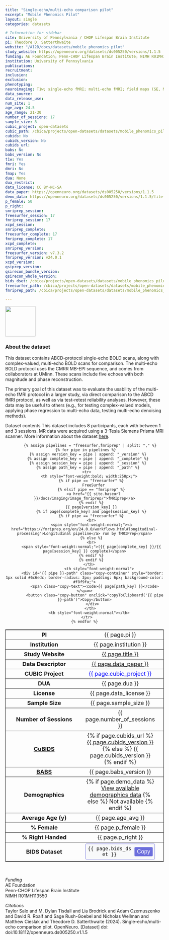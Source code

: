 ```yaml
---
title: "Single-echo/multi-echo comparison pilot"
excerpt: "Mobile Phenomics Pilot"
layout: single
categories: datasets

# Information for sidebar
site: University of Pennsylvania / CHOP Lifespan Brain Institute
pi: Theodore D. Satterthwaite
website: "/AI2D/docs/datasets/mobile_phenomics_pilot"
study_website: https://openneuro.org/datasets/ds005250/versions/1.1.5
funding: AE Foundation; Penn-CHOP Lifespan Brain Institute; NIMH R01MH113550
institution: University of Pennsylvania
publications:
recruitment:
inclusion:
exclusion:
phenotyping:
neuroimaging: T1w; single-echo fMRI; multi-echo fMRI; field maps (SE, ME, PEpolar)
data_source:
data_release_use:
num_site: 1
age_avg: 24.5
age_range: 21-30
number_of_sessions: 17
sample_size: 8
cubic_project: open-datasets
cubic_path: /cbica/projects/open-datasets/datasets/mobile_phenomics_pilot
cubids: No
cubids_version: No
cubids_url: 
babs: No
babs_version: No
t1w: Yes
fmri: Yes
dmri: No
fmap: Yes
dua: None
dua_restrict:
data_license: CC BY-NC-SA
data_paper: https://openneuro.org/datasets/ds005250/versions/1.1.5
demo_data: https://openneuro.org/datasets/ds005250/versions/1.1.5/file-display/participants.json
p_female: 50
p_right: 
smriprep_session: 
freesurfer_session: 17
fmriprep_session: 17
xcpd_session: 
smriprep_complete: 
freesurfer_complete: 17
fmriprep_complete: 17
xcpd_complete: 
smriprep_version: 
freesurfer_version: v7.3.2
fmriprep_version: v24.0.1
xcpd_version: 
qsiprep_version: 
qsirecon_bundle_version: 
qsirecon_whole_version: 
bids_dset: /cbica/projects/open-datasets/datasets/mobile_phenomics_pilot/ds005250
freesurfer_path: /cbica/projects/open-datasets/datasets/mobile_phenomics_pilot/derivatives/fmriprep-24.0.1/sourcedata
fmriprep_path: /cbica/projects/open-datasets/datasets/mobile_phenomics_pilot/derivatives/fmriprep-24.0.1

---
```

<div style="text-align: left;">
     <img src="{{ site.baseurl }}/assets/images/logos/university_of_pennsylvania.png" style="width: auto; height: 10vw;" />
</div>

### About the dataset

This dataset contains ABCD-protocol single-echo BOLD scans, along with complex-valued, multi-echo BOLD scans for comparison. The multi-echo BOLD protocol uses the CMRR MB-EPI sequence, and comes from collaborators at UMinn. These scans include five echoes with both magnitude and phase reconstruction.

The primary goal of this dataset was to evaluate the usability of the multi-echo fMRI protocol in a larger study, via direct comparison to the ABCD fMRI protocol, as well as via test-retest reliability analyses. However, these data may be useful to others (e.g., for testing complex-valued models, applying phase regression to multi-echo data, testing multi-echo denoising methods).

Dataset contents
This dataset includes 8 participants, each with between 1 and 3 sessions. MR data were acquired using a 3-Tesla Siemens Prisma MRI scanner. More information about the dataset [here](https://openneuro.org/datasets/ds005250/versions/1.1.5).

<div class="table" align="center">
  <table style="text-align:center; width:100%; font-size:18px; border:1px solid black">
    <tr>
      <th style="font-weight:bold; width:250px;">PI</th>
      <th style="font-weight:normal">{{ page.pi }}</th>
      <th style="font-weight:normal"></th>
    </tr>
    <tr>
      <th style="font-weight:bold; width:250px;">Institution</th>
      <th style="font-weight:normal">{{ page.institution }}</th>
      <th style="font-weight:normal"></th>
    </tr>
    <tr>
      <th style="font-weight:bold; width:250px;">Study Website</th>
      <th style="font-weight:normal"><a href="{{ page.study_website }}">{{ page.title }}</a></th>
      <th style="font-weight:normal"></th>
    </tr>
    <tr>
      <th style="font-weight:bold; width:250px;">Data Descriptor</th>
      <th style="font-weight:normal"><a href="{{ page.data_paper }}">{{ page.data_paper }}</a></th>
      <th style="font-weight:normal"></th>
    </tr>
    <tr>
      <th style="font-weight:bold; width:250px;">CUBIC Project</th>
      <th style="font-weight:normal"><span style="color:blue;">{{ page.cubic_project }}</span></th>
      <th style="font-weight:normal"></th>
    </tr>
    <tr>
      <th style="font-weight:bold; width:250px;">DUA</th>
      <th style="font-weight:normal">{{ page.dua }}</th>
      <th style="font-weight:normal"></th>
    </tr>
    <tr>
      <th style="font-weight:bold; width:250px;">License</th>
      <th style="font-weight:normal">{{ page.data_license }}</th>
      <th style="font-weight:normal"></th>
    </tr>
    <tr>
      <th style="font-weight:bold; width:250px;">Sample Size</th>
      <th style="font-weight:normal">{{ page.sample_size }}</th>
      <th style="font-weight:normal"></th>
    </tr>
    <tr>
      <th style="font-weight:bold; width:250px;">Number of Sessions</th>
      <th style="font-weight:normal">{{ page.number_of_sessions }}</th>
      <th style="font-weight:normal"></th>
    </tr>
    <tr>
      <th style="font-weight:bold; width:250px;"><a href="{{ site.baseurl }}/docs/imaging/image_curation/">CuBIDS</a></th>
      <th style="font-weight:normal">
        {% if page.cubids_url %}
          <a href="{{ page.cubids_url }}">{{ page.cubids_version }}</a>
        {% else %}
          {{ page.cubids_version }}
        {% endif %}
      </th>
      <th style="font-weight:normal"></th>
    </tr>
    <tr>
      <th style="font-weight:bold; width:250px;"><a href="{{ site.baseurl }}/docs/imaging/image_babs/">BABS</a></th>
      <th style="font-weight:normal">{{ page.babs_version }}</th>
      <th style="font-weight:normal"></th>
    </tr>
    <tr>
      <th style="font-weight:bold; width:250px;">Demographics</th>
      <th style="font-weight:normal">
        {% if page.demo_data %}
          <a href="{{ page.demo_data }}">View available demographics data</a>
        {% else %}
          Not available
        {% endif %}
      </th>
      <th style="font-weight:normal"></th>
    </tr>
    <tr>
      <th style="font-weight:bold; width:250px;">Average Age (y)</th>
      <th style="font-weight:normal">{{ page.age_avg }}</th>
      <th style="font-weight:normal"></th>
    </tr>
    <tr>
      <th style="font-weight:bold; width:250px;">% Female</th>
      <th style="font-weight:normal">{{ page.p_female }}</th>
      <th style="font-weight:normal"></th>
    </tr>
    <tr>
      <th style="font-weight:bold; width:250px;">% Right Handed</th>
      <th style="font-weight:normal">{{ page.p_right }}</th>
      <th style="font-weight:normal"></th>
    </tr>
    <tr>
      <th style="font-weight:bold; width:250px;">BIDS Dataset</th>
      <th style="font-weight:normal">
        <div id="bids-dataset-copy" class="copy-container" style="border: 1px solid #6c6edc; border-radius: 3px; padding: 6px; background-color: #f8f9fa;">
          <span class="copy-text"><code>{{ page.bids_dset }}</code></span>
          <button class="copy-button" onclick="copyToClipboard('bids-dataset-copy')">Copy</button>
        </div>
      </th>
      <th style="font-weight:normal"></th>
    </tr>


         {% assign pipelines = "freesurfer,fmriprep" | split: "," %}
     {% for pipe in pipelines %}
       {% assign version_key = pipe | append: "_version" %}
       {% assign complete_key = pipe | append: "_complete" %}
       {% assign session_key = pipe | append: "_session" %}
       {% assign path_key = pipe | append: "_path" %}
      <tr>
        <th style="font-weight:bold; width:250px;">
          {% if pipe == "freesurfer" %}
            FreeSurfer
          {% elsif pipe == "fmriprep" %}
            <a href="{{ site.baseurl }}/docs/imaging/image_fmriprep/">fMRIprep</a>
          {% endif %}
          {{ page[version_key] }}
          {% if page[complete_key] and page[session_key] %}
          {% if pipe == "freesurfer" %}
          <br>
          <span style="font-weight:normal;"><a href="https://fmriprep.org/en/24.0.0/workflows.html#longitudinal-processing">Longitudinal pipeline</a> run by fMRIPrep</span>
          {% else %}
          <br>
          <span style="font-weight:normal;">({{ page[complete_key] }}/{{ page[session_key] }} complete)</span>
          {% endif %}
          {% endif %}
        </th>
                 <th style="font-weight:normal">
           <div id="{{ pipe }}-path" class="copy-container" style="border: 1px solid #6c6edc; border-radius: 3px; padding: 6px; background-color: #f8f9fa;">
             <span class="copy-text"><code>{{ page[path_key] }}</code></span>
             <button class="copy-button" onclick="copyToClipboard('{{ pipe }}-path')">Copy</button>
           </div>
         </th>
        <th style="font-weight:normal"></th>
      </tr>
    {% endfor %}
  </table>
</div>

<style>
.copy-container { display: flex; align-items: center; justify-content: space-between; gap: 10px; }
.copy-text { flex: 1; word-break: break-all; }
.copy-button {
  background-color: rgb(108, 110, 220);
  color: white;
  border: none;
  padding: 4px 8px;
  border-radius: 3px;
  cursor: pointer;
  font-size: 18px;
  white-space: nowrap;
  flex-shrink: 0;
}
.copy-button:hover { background-color: rgb(104, 106, 235); }
.copy-button:active { background-color: rgb(84, 86, 215); }
</style>

<script>
function showTab(tabName) {
  var tabType = tabName.indexOf('-dl') !== -1 ? 'datalad' : 'ephemeral';
  var tabContents = document.getElementsByClassName('tab-content');
  for (var i = 0; i < tabContents.length; i++) {
    tabContents[i].classList.remove('active');
  }
  var tabButtons = document.getElementsByClassName('tab-button');
  for (var j = 0; j < tabButtons.length; j++) {
    tabButtons[j].classList.remove('active');
  }
  if (tabType === 'datalad') {
    var dls = document.querySelectorAll('[id$="-dl"]');
    var dlButtons = document.querySelectorAll('[onclick*="-dl"]');
    dls.forEach(function(c) { c.classList.add('active'); });
    dlButtons.forEach(function(b) { b.classList.add('active'); });
  } else {
    var eph = document.querySelectorAll('[id$="-ephe"]');
    var epheButtons = document.querySelectorAll('[onclick*="-ephe"]');
    eph.forEach(function(c) { c.classList.add('active'); });
    epheButtons.forEach(function(b) { b.classList.add('active'); });
  }
}
function copyToClipboard(elementId) {
  var element = document.getElementById(elementId);
  var textToCopy = element.querySelector('.copy-text').textContent;
  var textarea = document.createElement('textarea');
  textarea.value = textToCopy;
  document.body.appendChild(textarea);
  textarea.select();
  document.execCommand('copy');
  document.body.removeChild(textarea);
  var button = element.querySelector('.copy-button');
  var originalText = button.textContent;
  button.textContent = 'Copied!';
  button.style.backgroundColor = '#28a745';
  setTimeout(function() {
    button.textContent = originalText;
    button.style.backgroundColor = 'rgb(108, 110, 220)';
  }, 1000);
}
</script>

<br>

*Funding*
<br>
AE Foundation  
Penn-CHOP Lifespan Brain Institute  
NIMH R01MH113550  

*Citations*
<br>
Taylor Salo and M. Dylan Tisdall and Lia Brodrick and Adam Czernuszenko and David R. Roalf and Sage Rush-Goebel and Nicholas Wellman and Matthew Cieslak and Theodore D. Satterthwaite (2024). Single-echo/multi-echo comparison pilot. OpenNeuro. [Dataset] doi: doi:10.18112/openneuro.ds005250.v1.1.5